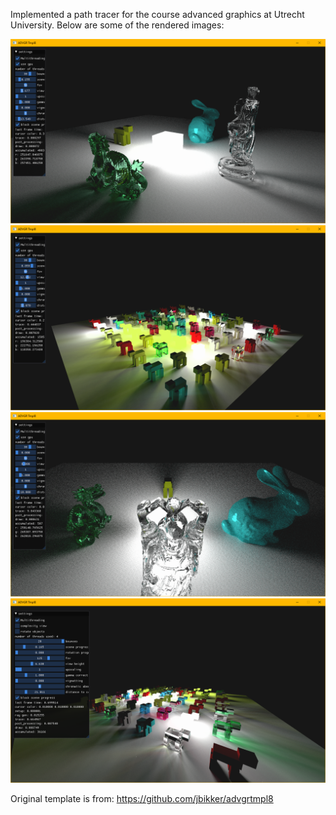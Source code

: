 Implemented a path tracer for the course advanced graphics at Utrecht University. Below are some of the rendered images:


![alt text](renders/high_def_models.png?raw=true)
![alt text](renders/sheep_high_def.png?raw=true)
![alt text](renders/complex_scene_behind_buddha.png?raw=true)
![alt text](renders/sheep_render.png?raw=true)



Original template is from: https://github.com/jbikker/advgrtmpl8
